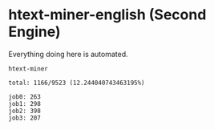 # htext-miner-english (Second Engine)

Everything doing here is automated.

```
htext-miner

total: 1166/9523 (12.244040743463195%)

job0: 263
job1: 298
job2: 398
job3: 207
```